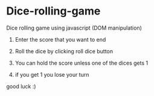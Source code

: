 # Dice-rolling-game
Dice rolling game using javascript (DOM manipulation)

1) Enter the score that you want to end

2) Roll the dice by clicking roll dice button

3) You can hold the score unless one of the dices gets 1

4) if you get 1 you lose your turn

good luck :)
